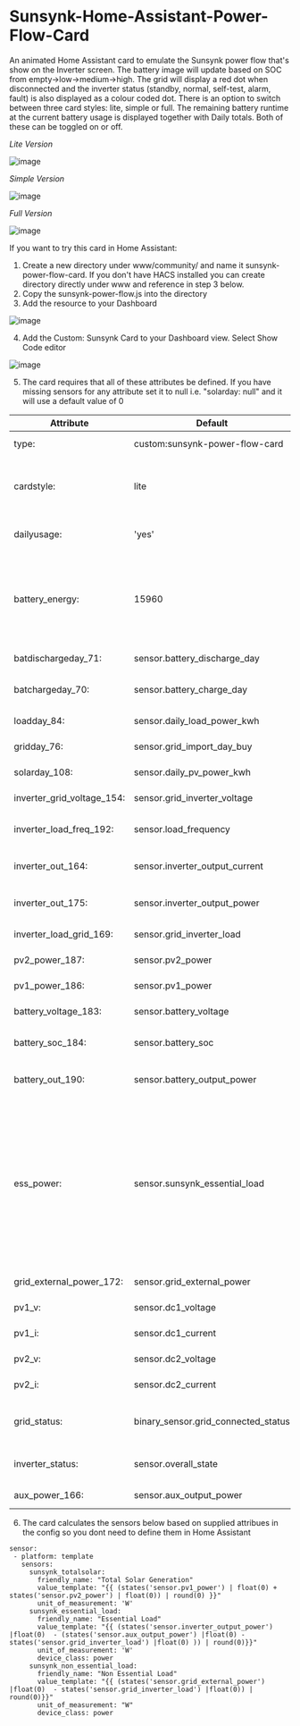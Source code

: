 # Sunsynk-Home-Assistant-Power-Flow-Card
An animated Home Assistant card to emulate the Sunsynk power flow that's show on the Inverter screen. The battery image will update based on SOC from empty->low->medium->high. The grid will display a red dot when disconnected and the inverter status (standby, normal, self-test, alarm, fault) is also displayed as a colour coded dot. There is an option to switch between three card styles: lite, simple or full. The remaining battery runtime at the current battery usage is displayed together with Daily totals. Both of these can be toggled on or off.

*Lite Version*

![image](https://user-images.githubusercontent.com/7227275/234833282-70399203-47d7-47d5-b6e1-ff8ef8518800.png)

*Simple Version*

![image](https://user-images.githubusercontent.com/7227275/234833488-e6c3c9ab-d22a-4d22-8319-8be9016e96f8.png)

*Full Version*

![image](https://user-images.githubusercontent.com/7227275/234833660-89a2a805-09c3-49d3-8550-febaebeae645.png)

If you want to try this card in Home Assistant:

1. Create a new directory under www/community/ and name it sunsynk-power-flow-card. If you don't have HACS installed you can create directory directly under www and reference in step 3 below.
2. Copy the sunsynk-power-flow.js into the directory
3. Add the resource to your Dashboard 

![image](https://user-images.githubusercontent.com/7227275/234657217-05c7e10a-cc82-4277-a2c2-50bb2de0c599.png)

4. Add the Custom: Sunsynk Card to your Dashboard view. Select Show Code editor

![image](https://user-images.githubusercontent.com/7227275/234855970-5d7f2d41-1bc9-480e-9c62-0ddb45c7cb9a.png)

5. The card requires that all of these attributes be defined. If you have missing sensors for any attribute set it to null i.e. "solarday: null" and it will use a default value of 0

| Attribute | Default | Description |
| --- | --- | --- |
|type: | custom:sunsynk-power-flow-card | The custom card
|cardstyle: | lite | Selects the card layout that is used  (lite, simple, full) |
|dailyusage: | 'yes' | Toggles the Daily Totals (yes/no) |
|battery_energy: | 15960 | Total Battery Energy in Wh (e.g. 3 x 5.32kWh = 15960) or set to "hidden" to hide|
|batdischargeday_71: | sensor.battery_discharge_day | Daily Battery Usage (kWh) |
|batchargeday_70: | sensor.battery_charge_day | Daily Battery Charge (kWh) |
|loadday_84: | sensor.daily_load_power_kwh | Daily Load (kWh) |
|gridday_76: | sensor.grid_import_day_buy | Daily Grid Import (kWh) |
|solarday_108: | sensor.daily_pv_power_kwh | Daily Solar Usage (kWh |
|inverter_grid_voltage_154: | sensor.grid_inverter_voltage | Grid Voltage (V) |
|inverter_load_freq_192: | sensor.load_frequency | Load Frequency (Hz) |
|inverter_out_164: | sensor.inverter_output_current | Inverter Output Current (A) |
|inverter_out_175: | sensor.inverter_output_power | Inverter Output Power (W) |
|inverter_load_grid_169: | sensor.grid_inverter_load | Inverter Load (W) |
|pv2_power_187: | sensor.pv2_power | PV String 1 Power (W)  |
|pv1_power_186: | sensor.pv1_power | PV String 2 Power (W)|
|battery_voltage_183: | sensor.battery_voltage | Battery Voltage (V) |
|battery_soc_184: | sensor.battery_soc | Battery State of Charge (%) |
|battery_out_190: | sensor.battery_output_power | Battery Output Power (W) |
|ess_power: | sensor.sunsynk_essential_load | THis sensor is only used for the simple and lite cards. You can use register 178. It is automatically calculated for the full card based on other attributes. (W) |
|grid_external_power_172: | sensor.grid_external_power  | Grid External Power (W)|
|pv1_v: | sensor.dc1_voltage | PV String 1 Voltage (V) |
|pv1_i: | sensor.dc1_current | Pv String 1 Current (A)|
|pv2_v: | sensor.dc2_voltage | PV String 2 Voltage (V)|
|pv2_i: | sensor.dc2_current | PV String 2 Current (A)|
|grid_status: | binary_sensor.grid_connected_status | Grid Connected Status (on/off) |
|inverter_status: | sensor.overall_state | Inverter Status (0,1,2,3,4) |
|aux_power_166: | sensor.aux_output_power | Auxilary Power (W) |

6. The card calculates the sensors below based on supplied attribues in the config so you dont need to define them in Home Assistant
 
 ```
 sensor:
  - platform: template
    sensors:
      sunsynk_totalsolar:
        friendly_name: "Total Solar Generation"
        value_template: "{{ (states('sensor.pv1_power') | float(0) + states('sensor.pv2_power') | float(0)) | round(0) }}"
        unit_of_measurement: 'W'
      sunsynk_essential_load:
        friendly_name: "Essential Load"
        value_template: "{{ (states('sensor.inverter_output_power') |float(0)  - (states('sensor.aux_output_power') |float(0) - states('sensor.grid_inverter_load') |float(0) )) | round(0)}}"
        unit_of_measurement: 'W'
        device_class: power
      sunsynk_non_essential_load:
        friendly_name: "Non Essential Load"
        value_template: "{{ (states('sensor.grid_external_power') |float(0)  - states('sensor.grid_inverter_load') |float(0)) | round(0)}}"
        unit_of_measurement: "W"
        device_class: power
 ```
